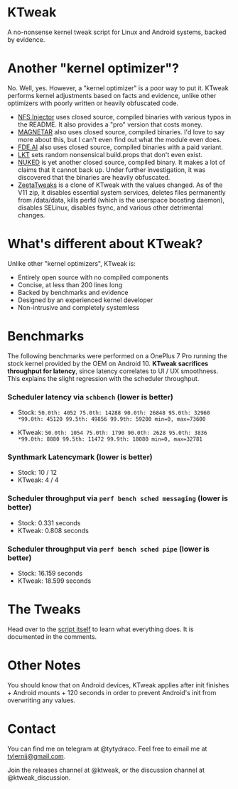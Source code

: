 # KTweak
A no-nonsense kernel tweak script for Linux and Android systems, backed by evidence.

# Another "kernel optimizer"?
No. Well, yes. However, a "kernel optimizer" is a poor way to put it. KTweak performs kernel adjustments based on facts and evidence, unlike other optimizers with poorly written or heavily obfuscated code.

* [NFS Injector](https://github.com/Magisk-Modules-Grave/nfsinjector) uses closed source, compiled binaries with various typos in the README. It also provides a "pro" version that costs money.
* [MAGNETAR](https://github.com/Magisk-Modules-Grave/MAGNETAR) also uses closed source, compiled binaries. I'd love to say more about this, but I can't even find out what the module even does.
* [FDE.AI](https://forum.xda-developers.com/apps/magisk/beta-feradroid-engine-v0-19-ultimate-t3284421) also uses closed source, compiled binaries with a paid variant.
* [LKT](https://github.com/Magisk-Modules-Grave/legendary_kernel_tweaks/blob/master/common/system.prop) sets random nonsensical build.props that don't even exist.
* [NUKED](https://forum.xda-developers.com/apps/magisk/module-tool-atteryerformancerivacy-t4131715) is yet another closed source, compiled binary. It makes a lot of claims that it cannot back up. Under further investigation, it was discovered that the binaries are heavily obfuscated.
* [ZeetaTweaks](https://t.me/zeetaaprojbot) is a clone of KTweak with the values changed. As of the V11 zip, it disables essential system services, deletes files permanently from /data/data, kills perfd (which is the userspace boosting daemon), disables SELinux, disables fsync, and various other detrimental changes.

# What's different about KTweak?
Unlike other "kernel optimizers", KTweak is:

* Entirely open source with no compiled components
* Concise, at less than 200 lines long
* Backed by benchmarks and evidence
* Designed by an experienced kernel developer
* Non-intrusive and completely systemless

# Benchmarks
The following benchmarks were performed on a OnePlus 7 Pro running the stock kernel provided by the OEM on Android 10. **KTweak sacrifices throughput for latency**, since latency correlates to UI / UX smoothness. This explains the slight regression with the scheduler throughput.


### Scheduler latency via `schbench` (lower is better)
- Stock:
`50.0th: 4052
75.0th: 14288
90.0th: 26848
95.0th: 32960
*99.0th: 45120
99.5th: 49856
99.9th: 59200
min=0, max=73600`

- KTweak:
`50.0th: 1054
75.0th: 1790
90.0th: 2628
95.0th: 3836
*99.0th: 8880
99.5th: 11472
99.9th: 18080
min=0, max=32781`

### Synthmark Latencymark (lower is better)
- Stock: 10 / 12
- KTweak: 4 / 4

### Scheduler throughput via `perf bench sched messaging` (lower is better)
- Stock: 0.331 seconds
- KTweak: 0.808 seconds

### Scheduler throughput via `perf bench sched pipe` (lower is better)
- Stock: 16.159 seconds
- KTweak: 18.599 seconds

# The Tweaks
Head over to the [script itself](ktweak) to learn what everything does. It is documented in the comments.

# Other Notes
You should know that on Android devices, KTweak applies after init finishes + Android mounts + 120 seconds in order to prevent Android's init from overwriting any values.

# Contact
You can find me on telegram at @tytydraco.
Feel free to email me at tylernij@gmail.com.

Join the releases channel at @ktweak, or the discussion channel at @ktweak_discussion.
